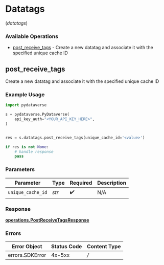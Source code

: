 # Datatags
(*datatags*)

### Available Operations

* [post_receive_tags](#post_receive_tags) - Create a new datatag and associate it with the specified unique cache ID

## post_receive_tags

Create a new datatag and associate it with the specified unique cache ID

### Example Usage

```python
import pydataverse

s = pydataverse.PyDataverse(
    api_key_auth="<YOUR_API_KEY_HERE>",
)


res = s.datatags.post_receive_tags(unique_cache_id='<value>')

if res is not None:
    # handle response
    pass

```

### Parameters

| Parameter          | Type               | Required           | Description        |
| ------------------ | ------------------ | ------------------ | ------------------ |
| `unique_cache_id`  | *str*              | :heavy_check_mark: | N/A                |


### Response

**[operations.PostReceiveTagsResponse](../../models/operations/postreceivetagsresponse.md)**
### Errors

| Error Object    | Status Code     | Content Type    |
| --------------- | --------------- | --------------- |
| errors.SDKError | 4x-5xx          | */*             |
